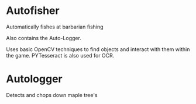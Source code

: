 # Autofisher
Automatically fishes at barbarian fishing

Also contains the Auto-Logger.

Uses basic OpenCV techniques to find objects and interact with them within the game. PYTesseract is also used for OCR.

# Autologger

Detects and chops down maple tree's
